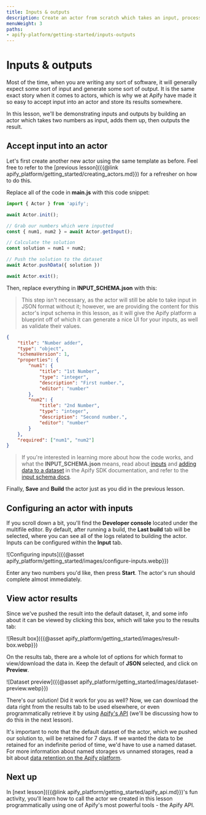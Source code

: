 ```yaml
---
title: Inputs & outputs
description: Create an actor from scratch which takes an input, processes that input, then outputs a result that can be used elsewhere.
menuWeight: 3
paths:
- apify-platform/getting-started/inputs-outputs
---
```


# [](#inputs-outputs) Inputs & outputs

Most of the time, when you are writing any sort of software, it will generally expect some sort of input and generate some sort of output. It is the same exact story when it comes to actors, which is why we at Apify have made it so easy to accept input into an actor and store its results somewhere.

In this lesson, we'll be demonstrating inputs and outputs by building an actor which takes two numbers as input, adds them up, then outputs the result.

## [](#accept-input) Accept input into an actor

Let's first create another new actor using the same template as before. Feel free to refer to the [previous lesson]({{@link apify_platform/getting_started/creating_actors.md}}) for a refresher on how to do this.

Replace all of the code in **main.js** with this code snippet:

```JavaScript
import { Actor } from 'apify';

await Actor.init();

// Grab our numbers which were inputted
const { num1, num2 } = await Actor.getInput();

// Calculate the solution
const solution = num1 + num2;

// Push the solution to the dataset
await Actor.pushData({ solution })

await Actor.exit();
```

Then, replace everything in **INPUT_SCHEMA.json**  with this:

> This step isn't necessary, as the actor will still be able to take input in JSON format without it; however, we are providing the content for this actor's input schema in this lesson, as it will give the Apify platform a blueprint off of which it can generate a nice UI for your inputs, as well as validate their values.

```JSON
{
    "title": "Number adder",
    "type": "object",
    "schemaVersion": 1,
    "properties": {
        "num1": {
            "title": "1st Number",
            "type": "integer",
            "description": "First number.",
            "editor": "number"
        },
        "num2": {
            "title": "2nd Number",
            "type": "integer",
            "description": "Second number.",
            "editor": "number"
        }
    },
    "required": ["num1", "num2"]
}
```

> If you're interested in learning more about how the code works, and what the **INPUT_SCHEMA.json** means, read about [inputs](https://sdk.apify.com/docs/examples/accept-user-input) and [adding data to a dataset](https://sdk.apify.com/docs/examples/add-data-to-dataset) in the Apify SDK documentation, and refer to the [input schema docs](https://docs.apify.com/actors/development/input-schema#integer).

Finally, **Save** and **Build** the actor just as you did in the previous lesson.

## [](#configuring) Configuring an actor with inputs

If you scroll down a bit, you'll find the **Developer console** located under the multifile editor. By default, after running a build, the **Last build** tab will be selected, where you can see all of the logs related to building the actor. Inputs can be configured within the **Input** tab.

![Configuring inputs]({{@asset apify_platform/getting_started/images/configure-inputs.webp}})

Enter any two numbers you'd like, then press **Start**. The actor's run should complete almost immediately.

## [](#view-results) View actor results

Since we've pushed the result into the default dataset, it, and some info about it can be viewed by clicking this box, which will take you to the results tab:

![Result box]({{@asset apify_platform/getting_started/images/result-box.webp}})

On the results tab, there are a whole lot of options for which format to view/download the data in. Keep the default of **JSON** selected, and click on **Preview**.

![Dataset preview]({{@asset apify_platform/getting_started/images/dataset-preview.webp}})

There's our solution! Did it work for you as well? Now, we can download the data right from the results tab to be used elsewhere, or even programmatically retrieve it by using [Apify's API](https://docs.apify.com/api/v2) (we'll be discussing how to do this in the next lesson).

It's important to note that the default dataset of the actor, which we pushed our solution to, will be retained for 7 days. If we wanted the data to be retained for an indefinite period of time, we'd have to use a named dataset. For more information about named storages vs unnamed storages, read a bit about [data retention on the Apify platform](https://docs.apify.com/storage#data-retention).

## [](#next) Next up

In [next lesson]({{@link apify_platform/getting_started/apify_api.md}})'s fun activity, you'll learn how to call the actor we created in this lesson programmatically using one of Apify's most powerful tools - the Apify API.
